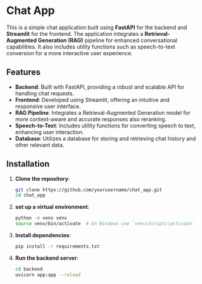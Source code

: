 # Chat App

This is a simple chat application built using **FastAPI** for the backend and **Streamlit** for the frontend. The application integrates a **Retrieval-Augmented Generation (RAG)** pipeline for enhanced conversational capabilities. It also includes utility functions such as speech-to-text conversion for a more interactive user experience.



## Features

- **Backend**: Built with FastAPI, providing a robust and scalable API for handling chat requests.
- **Frontend**: Developed using Streamlit, offering an intuitive and responsive user interface.
- **RAG Pipeline**: Integrates a Retrieval-Augmented Generation model for more context-aware and accurate responses also reranking.
- **Speech-to-Text**: Includes utility functions for converting speech to text, enhancing user interaction.
- **Database**: Utilizes a database for storing and retrieving chat history and other relevant data.

## Installation

1. **Clone the repository**:
   ```bash
   git clone https://github.com/yourusername/chat_app.git
   cd chat_app
   
2. **set up a virtual environment**:
   ```bash
   python -m venv venv
   source venv/bin/activate  # On Windows use `venv\Scripts\activate`
   
3. **Install dependencies**:
   ```bash
   pip install -r requirements.txt
   
5. **Run the backend server**:
   ```bash
   cd backend
   uvicorn app:app --reload
   
